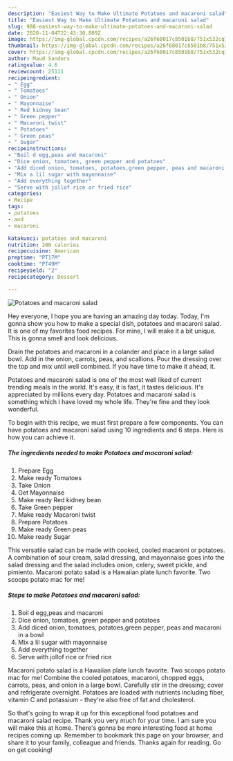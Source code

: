 ```yaml
---
description: "Easiest Way to Make Ultimate Potatoes and macaroni salad"
title: "Easiest Way to Make Ultimate Potatoes and macaroni salad"
slug: 988-easiest-way-to-make-ultimate-potatoes-and-macaroni-salad
date: 2020-11-04T22:43:30.809Z
image: https://img-global.cpcdn.com/recipes/a26f68017c8501b8/751x532cq70/potatoes-and-macaroni-salad-recipe-main-photo.jpg
thumbnail: https://img-global.cpcdn.com/recipes/a26f68017c8501b8/751x532cq70/potatoes-and-macaroni-salad-recipe-main-photo.jpg
cover: https://img-global.cpcdn.com/recipes/a26f68017c8501b8/751x532cq70/potatoes-and-macaroni-salad-recipe-main-photo.jpg
author: Maud Sanders
ratingvalue: 4.6
reviewcount: 25111
recipeingredient:
- " Egg"
- " Tomatoes"
- " Onion"
- " Mayonnaise"
- " Red kidney bean"
- " Green pepper"
- " Macaroni twist"
- " Potatoes"
- " Green peas"
- " Sugar"
recipeinstructions:
- "Boil d egg,peas and macaroni"
- "Dice onion, tomatoes, green pepper and potatoes"
- "Add diced onion, tomatoes, potatoes,green pepper, peas and macaroni in a bowl"
- "Mix a lil sugar with mayonnaise"
- "Add everything together"
- "Serve with jollof rice or fried rice"
categories:
- Recipe
tags:
- potatoes
- and
- macaroni

katakunci: potatoes and macaroni 
nutrition: 200 calories
recipecuisine: American
preptime: "PT17M"
cooktime: "PT49M"
recipeyield: "2"
recipecategory: Dessert

---
```



![Potatoes and macaroni salad](https://img-global.cpcdn.com/recipes/a26f68017c8501b8/751x532cq70/potatoes-and-macaroni-salad-recipe-main-photo.jpg)

Hey everyone, I hope you are having an amazing day today. Today, I'm gonna show you how to make a special dish, potatoes and macaroni salad. It is one of my favorites food recipes. For mine, I will make it a bit unique. This is gonna smell and look delicious.

Drain the potatoes and macaroni in a colander and place in a large salad bowl. Add in the onion, carrots, peas, and scallions. Pour the dressing over the top and mix until well combined. If you have time to make it ahead, it.

Potatoes and macaroni salad is one of the most well liked of current trending meals in the world. It's easy, it is fast, it tastes delicious. It's appreciated by millions every day. Potatoes and macaroni salad is something which I have loved my whole life. They're fine and they look wonderful.


To begin with this recipe, we must first prepare a few components. You can have potatoes and macaroni salad using 10 ingredients and 6 steps. Here is how you can achieve it.

<!--inarticleads1-->

##### The ingredients needed to make Potatoes and macaroni salad:

1. Prepare  Egg
1. Make ready  Tomatoes
1. Take  Onion
1. Get  Mayonnaise
1. Make ready  Red kidney bean
1. Take  Green pepper
1. Make ready  Macaroni twist
1. Prepare  Potatoes
1. Make ready  Green peas
1. Make ready  Sugar


This versatile salad can be made with cooked, cooled macaroni or potatoes. A combination of sour cream, salad dressing, and mayonnaise goes into the salad dressing and the salad includes onion, celery, sweet pickle, and pimiento. Macaroni potato salad is a Hawaiian plate lunch favorite. Two scoops potato mac for me! 

<!--inarticleads2-->

##### Steps to make Potatoes and macaroni salad:

1. Boil d egg,peas and macaroni
1. Dice onion, tomatoes, green pepper and potatoes
1. Add diced onion, tomatoes, potatoes,green pepper, peas and macaroni in a bowl
1. Mix a lil sugar with mayonnaise
1. Add everything together
1. Serve with jollof rice or fried rice


Macaroni potato salad is a Hawaiian plate lunch favorite. Two scoops potato mac for me! Combine the cooled potatoes, macaroni, chopped eggs, carrots, peas, and onion in a large bowl. Carefully stir in the dressing; cover and refrigerate overnight. Potatoes are loaded with nutrients including fiber, vitamin C and potassium - they&#39;re also free of fat and cholesterol. 

So that's going to wrap it up for this exceptional food potatoes and macaroni salad recipe. Thank you very much for your time. I am sure you will make this at home. There's gonna be more interesting food at home recipes coming up. Remember to bookmark this page on your browser, and share it to your family, colleague and friends. Thanks again for reading. Go on get cooking!
